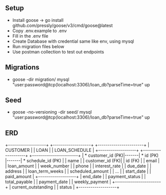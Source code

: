 ## Setup

- Install goose -> go install github.com/pressly/goose/v3/cmd/goose@latest
- Copy .env.example to .env
- Fill in the .env file
- Create Database with credential same like env, using mysql
- Run migration files below
- Use postman collection to test out endpoints

## Migrations

- goose -dir migration/ mysql "user:password@tcp(localhost:3306)/loan_db?parseTime=true" up

## Seed

- goose -no-versioning -dir seed/ mysql "user:password@tcp(localhost:3306)/loan_db?parseTime=true" up

## ERD

+-------------------+       +-------------------+       +-----------------------+
|     CUSTOMER      |       |      LOAN         |       |    LOAN_SCHEDULE      |
+-------------------+       +-------------------+       +-----------------------+
| * customer_id (PK)|-------| * id (PK)    |-------| * schedule_id (PK)    |
|   name            |       |   customer_id (FK)|       |   id (FK)        |
|   email           |       |   loan_amount     |       |   week_number         |
|   phone           |       |   interest_rate   |       |   due_date            |
|   address         |       |   loan_term_weeks |       |   scheduled_amount    |
|   ...             |       |   start_date      |       |   paid_amount         |
+-------------------+       |   end_date        |       |   payment_status      |
                            |   total_payable   |       |   payment_date        |
                            |   weekly_payment  |       +-----------------------+
                            |   current_outstanding |
                            |   status          |
                            +-------------------+